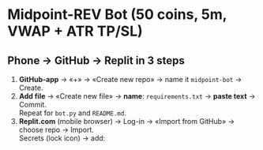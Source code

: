# Midpoint-REV Bot (50 coins, 5m, VWAP + ATR TP/SL)

## Phone → GitHub → Replit in 3 steps

1. **GitHub-app** → «+» → «Create new repo» → name it `midpoint-bot` → Create.  
2. **Add file** → «Create new file» → **name**: `requirements.txt` → **paste text** → Commit.  
   Repeat for `bot.py` and `README.md`.  
3. **Replit.com** (mobile browser) → Log-in → «Import from GitHub» → choose repo → Import.  
   Secrets (lock icon) → add:  
